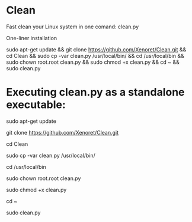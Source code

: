 # Clean
Fast clean your Linux system in one comand: clean.py


One-liner installation

sudo apt-get update && git clone https://github.com/Xenoret/Clean.git && cd Clean && sudo cp -var clean.py /usr/local/bin/ && cd /usr/local/bin && sudo chown root.root clean.py && sudo chmod +x clean.py && cd ~ && sudo clean.py


# Executing clean.py as a standalone executable:

sudo apt-get update 

git clone https://github.com/Xenoret/Clean.git

cd Clean

sudo cp -var clean.py /usr/local/bin/

cd /usr/local/bin

sudo chown root.root clean.py

sudo chmod +x clean.py

cd ~

sudo clean.py
